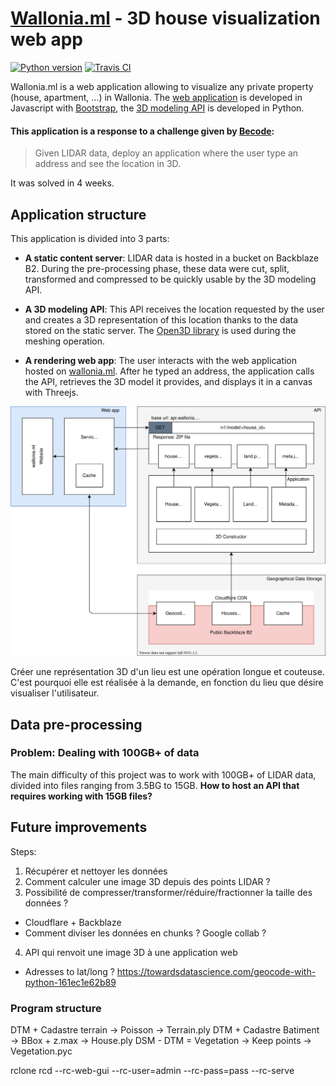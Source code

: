 # [Wallonia.ml](https://wallonia.ml) - 3D house visualization web app
[![Python version](https://img.shields.io/badge/Python-3.8-blue.svg)](https://www.python.org/downloads/release/python-380/) [![Travis CI](https://travis-ci.com/Joffreybvn/wallonia-ml.svg?branch=main)](https://travis-ci.com/Joffreybvn/wallonia-ml)

Wallonia.ml is a web application allowing to visualize any private property (house, apartment, ...) in Wallonia. The [web application](https://github.com/Joffreybvn/wallonia-ml/tree/gh-pages) is developed in Javascript with [Bootstrap](https://v5.getbootstrap.com/), the [3D modeling API](https://github.com/Joffreybvn/wallonia-ml/tree/main) is developed in Python.

#### This application is a response to a challenge given by [Becode](https://becode.org/):
> Given LIDAR data, deploy an application where the user type an address and see the location in 3D. 

It was solved in 4 weeks.

## Application structure

This application is divided into 3 parts:
 - **A static content server**: LIDAR data is hosted in a bucket on Backblaze B2. During the pre-processing phase, these data were cut, split, transformed and compressed to be quickly usable by the 3D modeling API.

- **A 3D modeling API**: This API receives the location requested by the user and creates a 3D representation of this location thanks to the data stored on the static server. The [Open3D library](http://www.open3d.org/) is used during the meshing operation.

- **A rendering web app**: The user interacts with the web application hosted on [wallonia.ml](https://wallonia.ml/). After he typed an address, the application calls the API, retrieves the 3D model it provides, and displays it in a canvas with Threejs.

<p align="center">
    <img src="https://raw.githubusercontent.com/Joffreybvn/3D_houses/main/doc/program_structure.svg">
</p>



Créer une représentation 3D d'un lieu est une opération longue et couteuse. C'est pourquoi elle est réalisée à la demande, en fonction du lieu que désire visualiser l'utilisateur. 
 
## Data pre-processing

### Problem: Dealing with 100GB+ of data
The main difficulty of this project was to work with 100GB+ of LIDAR data, divided into files ranging from 3.5BG to 15GB. **How to host an API that requires working with 15GB files?**

## Future improvements
Steps:
1. Récupérer et nettoyer les données
2. Comment calculer une image 3D depuis des points LIDAR ?
3. Possibilité de compresser/transformer/réduire/fractionner la taille des données ?
 - Cloudflare + Backblaze
 - Comment diviser les données en chunks ? Google collab ?
4. API qui renvoit une image 3D à une application web
  - Adresses to lat/long ? https://towardsdatascience.com/geocode-with-python-161ec1e62b89


### Program structure



DTM + Cadastre terrain -> Poisson -> Terrain.ply
DTM + Cadastre Batiment -> BBox + z.max -> House.ply
DSM - DTM = Vegetation -> Keep points -> Vegetation.pyc

rclone rcd --rc-web-gui --rc-user=admin --rc-pass=pass --rc-serve
